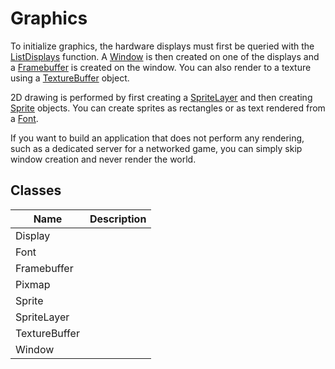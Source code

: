 # Graphics #
To initialize graphics, the hardware displays must first be queried with the [ListDisplays](API_ListDisplays.md) function.
A [Window](API_Window.md) is then created on one of the displays and a [Framebuffer](API_Framebuffer.md) is created on the window.
You can also render to a texture using a [TextureBuffer](API_TextureBuffer.md) object.

2D drawing is performed by first creating a [SpriteLayer](API_SpriteLayer.md) and then creating [Sprite](API_Sprite.md) objects. You can create sprites as rectangles or as text rendered from a [Font](API_Font.md).

If you want to build an application that does not perform any rendering, such as a dedicated server for a networked game, you can simply skip window creation and never render the world.

## Classes ##

| Name | Description |
| ----- | ----- |
| Display | |
| Font | |
| Framebuffer | |
| Pixmap | |
| Sprite | |
| SpriteLayer | |
| TextureBuffer | |
| Window | |
